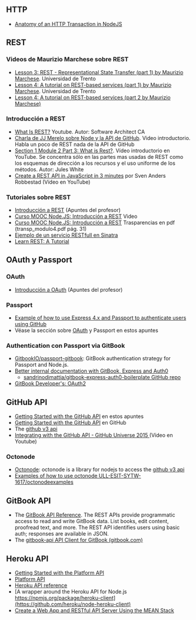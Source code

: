 ## HTTP

* [Anatomy of an HTTP Transaction in NodeJS](https://nodejs.org/en/docs/guides/anatomy-of-an-http-transaction/)

## REST

### Videos de Maurizio Marchese sobre REST

* [Lesson 3: REST - Representational State Transfer (part 1) by Maurizio Marchese](https://youtu.be/6m71jmyO_cA). Universidad de Trento
* [Lesson 4: A tutorial on REST-based services (part 1) by Maurizio Marchese](https://youtu.be/ghQa2Zx1iYI). Universidad de Trento
* [Lesson 4: A tutorial on REST-based services (part 2 by Maurizio Marchese)](https://youtu.be/i3fwKhOL-dM)


### Introducción a REST
* [What Is REST?](https://youtu.be/LHJk_ISxHHc) Youtube. Autor: Software Architect CA
* [Charla de JJ Merelo sobre Node y la API de GitHub](https://youtu.be/P8nkBfysdZU). Video introductorio. Habla un poco de REST nada de la API de GitHub
* [Section 1 Module 2 Part 3: What is Rest?](https://youtu.be/e6h87rzeGJE). Vídeo introductorio en YouTube. Se concentra sólo en las partes mas usadas de REST como los esquemas de dirección a los recursos y el uso uniforme de los métodos. Autor: Jules White
* [Create a REST API in JavaScript in 3 minutes](https://youtu.be/ZHw-cA9U78g) por Sven Anders Robbestad (Vídeo en YouTube)

### Tutoriales sobre REST

* [Introducción a REST](http://crguezl.github.io/apuntes-ruby/node567.html) (Apuntes del profesor)
* [Curso MOOC Node.JS: Introducción a REST](https://youtu.be/YTiR8chQ3zY) Video
* [Curso MOOC Node.JS: Introducción a REST](restmiriadaX.pdf) Trasparencias en pdf (transp_modulo4.pdf pág. 31)
* [Ejemplo de un servicio RESTfull en Sinatra](http://crguezl.github.io/apuntes-ruby/node568.html)
* [Learn REST: A Tutorial](http://rest.elkstein.org/)

## OAuth y Passport

### OAuth

* [Introducción a OAuth](http://nereida.deioc.ull.es/~lpp/perlexamples/node773.html) (Apuntes del profesor)

### Passport

* [Example of how to use Express 4.x and Passport to authenticate users using GitHub](https://github.com/ULL-ESIT-SYTW-1617/express-4.x-github-example)
* Véase la sección sobre [OAuth](../authentication/README.md) y Passport en estos apuntes


### Authentication con Passport via GitBook

* [GitbookIO/passport-gitbook](https://github.com/GitbookIO/passport-gitbook): GitBook authentication strategy for Passport and Node.js.
* [Better internal documentation with GitBook, Express and Auth0](http://sandrinodimattia.net/better-internal-documentation-with-gitbook-express-and-auth0/)
  - [sandrinodimattia/gitbook-express-auth0-boilerplate GitHub repo](https://github.com/sandrinodimattia/gitbook-express-auth0-boilerplate)
* [GitBook Developer's: OAuth2](https://developer.gitbook.com/overview/oauth.html)

## GitHub API

* [Getting Started with the GitHub API](githubapitutorial.md) en estos apuntes
* [Getting Started with the GitHub API](https://developer.github.com/guides/getting-started/) en GitHub
* The [github v3 api](https://developer.github.com/)
* [Integrating with the GitHub API - GitHub Universe 2015
](https://youtu.be/x2fd8HHk5xM) (Vídeo en Youtube)

### Octonode

* [Octonode](https://github.com/pksunkara/octonode): octonode is a library for nodejs to access the [github v3 api](https://developer.github.com/)
* [Examples of how to use octonode ULL-ESIT-SYTW-1617/octonodeexamples](https://github.com/ULL-ESIT-SYTW-1617/octonodeexamples)

## GitBook API

* The [GitBook API Reference](https://developer.gitbook.com/).
The REST APIs provide programmatic access to read and write GitBook data. List books, edit content, proofread text, and more. The REST API identifies users using basic auth; responses are available in JSON.
* The [gitbook-api
API Client for GitBook
 (gitbook.com)](https://www.npmjs.com/package/gitbook-api)

## Heroku API

* [Getting Started with the Platform API](https://devcenter.heroku.com/articles/platform-api-quickstart)
* [Platform API](https://devcenter.heroku.com/categories/platform-api)
* [Heroku API reference](https://devcenter.heroku.com/articles/platform-api-reference)
* [A wrapper around the Heroku API for Node.js https://npmjs.org/package/heroku-client](https://github.com/heroku/node-heroku-client)
* [Create a Web App and RESTful API Server Using the MEAN Stack](https://devcenter.heroku.com/articles/mean-apps-restful-api)
